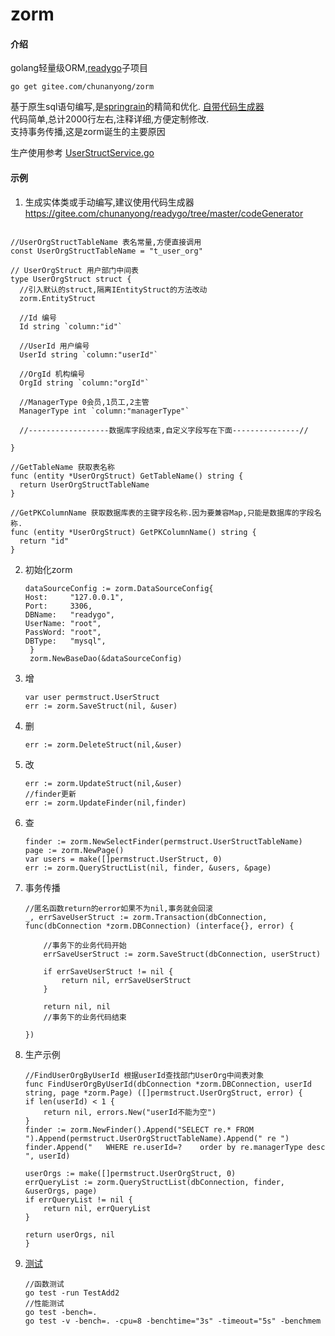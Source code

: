 # zorm

#### 介绍
golang轻量级ORM,[readygo](https://gitee.com/chunanyong/readygo)子项目

``` 
go get gitee.com/chunanyong/zorm 
```  
基于原生sql语句编写,是[springrain](https://gitee.com/chunanyong/springrain)的精简和优化.
[自带代码生成器](https://gitee.com/chunanyong/readygo/tree/master/codeGenerator)  
代码简单,总计2000行左右,注释详细,方便定制修改.  
支持事务传播,这是zorm诞生的主要原因  

生产使用参考 [UserStructService.go](https://gitee.com/chunanyong/readygo/tree/master/permission/permservice)

#### 示例  

 1.  生成实体类或手动编写,建议使用代码生成器 https://gitee.com/chunanyong/readygo/tree/master/codeGenerator
  ```  

//UserOrgStructTableName 表名常量,方便直接调用
const UserOrgStructTableName = "t_user_org"

// UserOrgStruct 用户部门中间表
type UserOrgStruct struct {
	//引入默认的struct,隔离IEntityStruct的方法改动
	zorm.EntityStruct

	//Id 编号
	Id string `column:"id"`

	//UserId 用户编号
	UserId string `column:"userId"`

	//OrgId 机构编号
	OrgId string `column:"orgId"`

	//ManagerType 0会员,1员工,2主管
	ManagerType int `column:"managerType"`

	//------------------数据库字段结束,自定义字段写在下面---------------//

}

//GetTableName 获取表名称
func (entity *UserOrgStruct) GetTableName() string {
	return UserOrgStructTableName
}

//GetPKColumnName 获取数据库表的主键字段名称.因为要兼容Map,只能是数据库的字段名称.
func (entity *UserOrgStruct) GetPKColumnName() string {
	return "id"
}

  ```  
2.  初始化zorm

    ```  
    dataSourceConfig := zorm.DataSourceConfig{
	Host:     "127.0.0.1",
	Port:     3306,
	DBName:   "readygo",
	UserName: "root",
	PassWord: "root",
	DBType:   "mysql",
     }
     zorm.NewBaseDao(&dataSourceConfig)
    ```  
3.  增
    ```
    var user permstruct.UserStruct
    err := zorm.SaveStruct(nil, &user)
    ```
4.  删
    ```
    err := zorm.DeleteStruct(nil,&user)
    ```
  
5.  改
    ```
    err := zorm.UpdateStruct(nil,&user)
    //finder更新
    err := zorm.UpdateFinder(nil,finder)
    ```
6.  查
    ```
	finder := zorm.NewSelectFinder(permstruct.UserStructTableName)
	page := zorm.NewPage()
	var users = make([]permstruct.UserStruct, 0)
	err := zorm.QueryStructList(nil, finder, &users, &page)
    ```
7.  事务传播
    ```
    //匿名函数return的error如果不为nil,事务就会回滚
	_, errSaveUserStruct := zorm.Transaction(dbConnection, func(dbConnection *zorm.DBConnection) (interface{}, error) {

		//事务下的业务代码开始
		errSaveUserStruct := zorm.SaveStruct(dbConnection, userStruct)

		if errSaveUserStruct != nil {
			return nil, errSaveUserStruct
		}

		return nil, nil
		//事务下的业务代码结束

	})
    ```
8.  生产示例
    ```  
    //FindUserOrgByUserId 根据userId查找部门UserOrg中间表对象
    func FindUserOrgByUserId(dbConnection *zorm.DBConnection, userId string, page *zorm.Page) ([]permstruct.UserOrgStruct, error) {
	if len(userId) < 1 {
		return nil, errors.New("userId不能为空")
	}
	finder := zorm.NewFinder().Append("SELECT re.* FROM  ").Append(permstruct.UserOrgStructTableName).Append(" re ")
	finder.Append("   WHERE re.userId=?    order by re.managerType desc   ", userId)

	userOrgs := make([]permstruct.UserOrgStruct, 0)
	errQueryList := zorm.QueryStructList(dbConnection, finder, &userOrgs, page)
	if errQueryList != nil {
		return nil, errQueryList
	}

	return userOrgs, nil
    }
    ```  

9.  [测试](https://www.jianshu.com/p/1adc69468b6f)
    ```
    //函数测试
    go test -run TestAdd2
    //性能测试
    go test -bench=.
    go test -v -bench=. -cpu=8 -benchtime="3s" -timeout="5s" -benchmem
    ```

